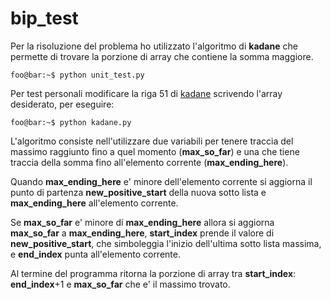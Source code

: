 # bip_test
Per la risoluzione del problema ho utilizzato l'algoritmo di **kadane** che permette di 
trovare la porzione di array che contiene la somma maggiore.

```console
foo@bar:~$ python unit_test.py
```

Per test personali modificare la riga 51 di [kadane](/kadane.py) scrivendo l'array desiderato,
per eseguire:

```console
foo@bar:~$ python kadane.py
```

L'algoritmo consiste nell'utilizzare due variabili per tenere traccia del massimo raggiunto
fino a quel momento (**max_so_far**) e una che tiene traccia della somma fino 
all'elemento corrente (**max_ending_here**).

Quando **max_ending_here** e' minore dell'elemento corrente si aggiorna il punto di partenza **new_positive_start** della nuova sotto lista e **max_ending_here** all'elemento corrente.

Se **max_so_far** e' minore di **max_ending_here** allora 
si aggiorna **max_so_far** a **max_ending_here**, **start_index** prende il valore di **new_positive_start**, che simboleggia l'inizio dell'ultima sotto lista massima, e **end_index** punta all'elemento corrente.

Al termine del programma ritorna la porzione di array tra
**start_index**: **end_index**+1 e **max_so_far** che e' il massimo trovato.



